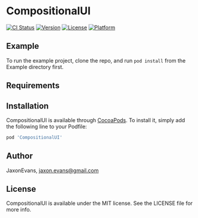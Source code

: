 # CompositionalUI

[![CI Status](https://img.shields.io/travis/JaxonEvans/CompositionalUI.svg?style=flat)](https://travis-ci.org/JaxonEvans/CompositionalUI)
[![Version](https://img.shields.io/cocoapods/v/CompositionalUI.svg?style=flat)](https://cocoapods.org/pods/CompositionalUI)
[![License](https://img.shields.io/cocoapods/l/CompositionalUI.svg?style=flat)](https://cocoapods.org/pods/CompositionalUI)
[![Platform](https://img.shields.io/cocoapods/p/CompositionalUI.svg?style=flat)](https://cocoapods.org/pods/CompositionalUI)

## Example

To run the example project, clone the repo, and run `pod install` from the Example directory first.

## Requirements

## Installation

CompositionalUI is available through [CocoaPods](https://cocoapods.org). To install
it, simply add the following line to your Podfile:

```ruby
pod 'CompositionalUI'
```

## Author

JaxonEvans, jaxon.evans@gmail.com

## License

CompositionalUI is available under the MIT license. See the LICENSE file for more info.
